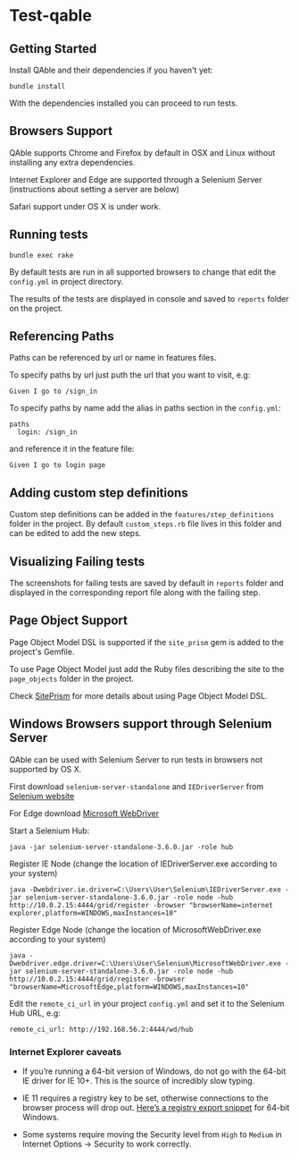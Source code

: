 # Test-qable

## Getting Started

Install QAble and their dependencies if you  haven't yet:

```
bundle install
```

With the dependencies installed you can proceed to run tests.

## Browsers Support

QAble supports Chrome and Firefox by default in OSX and Linux
without installing any extra dependencies.

Internet Explorer and Edge are supported through a Selenium
Server (instructions about setting a server are below)

Safari support under OS X is under work.

## Running tests

```
bundle exec rake
```

By default tests are run in all supported browsers to change that edit
the `config.yml` in project directory.

The results of the tests are displayed in console and saved to `reports`
folder on the project.

## Referencing Paths

Paths can be referenced by url or name in features files.

To specify paths by url just puth the url that you want to visit, e.g:

```
Given I go to /sign_in
```

To specify paths by name add the alias in paths section in the `config.yml`:

```
paths
  login: /sign_in
```

and reference it in the feature file:

```
Given I go to login page
```

## Adding custom step definitions

Custom step definitions can be added in the `features/step_definitions` folder
in the project. By default `custom_steps.rb` file lives in this folder
and can be edited to add the new steps.

## Visualizing Failing tests

The screenshots for failing tests are saved by default in `reports`
folder and displayed in the corresponding report file along with the failing
step.

## Page Object Support

Page Object Model DSL is supported if the `site_prism` gem is added to the
project's Gemfile.

To use Page Object Model just add the Ruby files describing the site to
the `page_objects` folder in the project.

Check [SitePrism](https://github.com/natritmeyer/site_prism#siteprism)
for more details about using Page Object Model DSL.

## Windows Browsers support through Selenium Server

QAble can be used with Selenium Server to run tests in browsers not
supported by OS X.

First download `selenium-server-standalone` and `IEDriverServer` from
[Selenium website](http://selenium-release.storage.googleapis.com/index.html?path=3.6/)

For Edge download [Microsoft WebDriver](https://developer.microsoft.com/en-us/microsoft-edge/tools/webdriver/)


Start a Selenium Hub:

```
java -jar selenium-server-standalone-3.6.0.jar -role hub
```

Register IE Node (change the location of IEDriverServer.exe according to
your system)

```
java -Dwebdriver.ie.driver=C:\Users\User\Selenium\IEDriverServer.exe -jar selenium-server-standalone-3.6.0.jar -role node -hub http://10.0.2.15:4444/grid/register -browser "browserName=internet explorer,platform=WINDOWS,maxInstances=10"
```

Register Edge Node (change the location of MicrosoftWebDriver.exe according to
your system)

```
java -Dwebdriver.edge.driver=C:\Users\User\Selenium\MicrosoftWebDriver.exe -jar selenium-server-standalone-3.6.0.jar -role node -hub http://10.0.2.15:4444/grid/register -browser "browserName=MicrosoftEdge,platform=WINDOWS,maxInstances=10"
```

Edit the `remote_ci_url` in your project `config.yml` and set it to the
Selenium Hub URL, e.g:

```
remote_ci_url: http://192.168.56.2:4444/wd/hub
```


### Internet Explorer caveats

- If you’re running a 64-bit version of Windows, do not go with the 64-bit IE
  driver for IE 10+. This is the source of incredibly slow typing.

- IE 11 requires a registry key to be set, otherwise connections to the browser
  process will drop out. [Here’s a registry export snippet]() for 64-bit Windows.

- Some systems require moving the Security level from `High` to `Medium`
  in Internet Options -> Security to work correctly.
